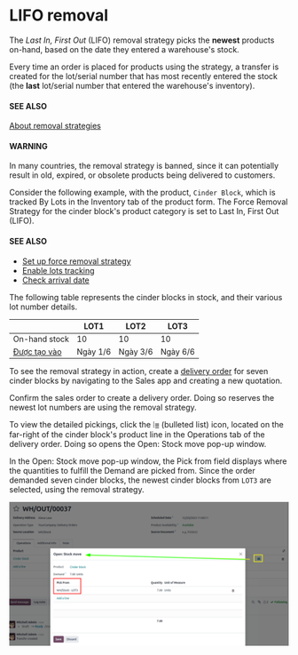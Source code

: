 # LIFO removal

The *Last In, First Out* (LIFO) removal strategy picks the **newest** products on-hand, based on the
date they entered a warehouse's stock.

Every time an order is placed for products using the  strategy, a
transfer is created for the lot/serial number that has most recently entered the stock (the **last**
lot/serial number that entered the warehouse's inventory).

#### SEE ALSO
[About removal strategies](applications/inventory_and_mrp/inventory/shipping_receiving/removal_strategies.md)

#### WARNING
In many countries, the  removal strategy is banned, since it can
potentially result in old, expired, or obsolete products being delivered to customers.

Consider the following example, with the product, `Cinder Block`, which is tracked By
Lots in the Inventory tab of the product form. The Force Removal Strategy
for the cinder block's product category is set to Last In, First Out (LIFO).

#### SEE ALSO
- [Set up force removal strategy](applications/inventory_and_mrp/inventory/shipping_receiving/removal_strategies.md#inventory-warehouses-storage-removal-config)
- [Enable lots tracking](applications/inventory_and_mrp/inventory/shipping_receiving/removal_strategies.md#inventory-warehouses-storage-lots-setup)
- [Check arrival date](applications/inventory_and_mrp/inventory/shipping_receiving/removal_strategies/fifo.md#inventory-warehouses-storage-arrival-date)

The following table represents the cinder blocks in stock, and their various lot number details.

|                                                                                                                                                  | LOT1     | LOT2     | LOT3     |
|--------------------------------------------------------------------------------------------------------------------------------------------------|----------|----------|----------|
| On-hand stock                                                                                                                                    | 10       | 10       | 10       |
| [Được tạo vào](applications/inventory_and_mrp/inventory/shipping_receiving/removal_strategies/fifo.md#inventory-warehouses-storage-arrival-date) | Ngày 1/6 | Ngày 3/6 | Ngày 6/6 |

To see the removal strategy in action, create a [delivery order](applications/inventory_and_mrp/inventory/shipping_receiving/daily_operations/receipts_delivery_one_step.md#inventory-delivery-one-step)
for seven cinder blocks by navigating to the Sales app and creating a new
quotation.

Confirm the sales order to create a delivery order. Doing so reserves the newest lot
numbers are using the  removal strategy.

To view the detailed pickings, click the ⦙≣ (bulleted list) icon, located on the
far-right of the cinder block's product line in the Operations tab of the delivery
order. Doing so opens the Open: Stock move pop-up window.

In the Open: Stock move pop-up window, the Pick from field displays where
the quantities to fulfill the Demand are picked from. Since the order demanded seven
cinder blocks, the newest cinder blocks from `LOT3` are selected, using the  removal strategy.

![The detailed operations shows which lots are being selected for the picking.](../../../../../.gitbook/assets/cinder-block-picking.png)
